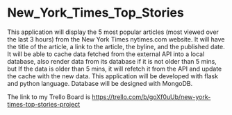 # New_York_Times_Top_Stories
This application will display the 5 most popular articles (most viewed over the last 3 hours) 
from the New York Times nytimes.com website. 
It will have the title of the article, a link to the article, the byline, and the published date.
It will be able to cache data fetched from the external API into a local database, also render data from its database 
if it is not older than 5 mins, but If the data is older than 5 mins, 
it will refetch it from the API and update the cache with the new data.
This application will be developed with flask and python language.
Database will be designed with MongoDB.

The link to my Trello Board is https://trello.com/b/goXf0uUb/new-york-times-top-stories-project

